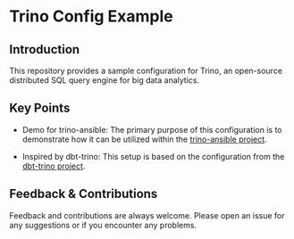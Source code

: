 # Trino Config Example

## Introduction

This repository provides a sample configuration for Trino, an open-source distributed SQL query engine for big data analytics.

## Key Points

* Demo for trino-ansible: The primary purpose of this configuration is to demonstrate how it can be utilized within the [trino-ansible project](https://github.com/sorieux/trino-ansible).

* Inspired by dbt-trino: This setup is based on the configuration from the [dbt-trino project](https://github.com/starburstdata/dbt-trino).

## Feedback & Contributions

Feedback and contributions are always welcome. Please open an issue for any suggestions or if you encounter any problems.